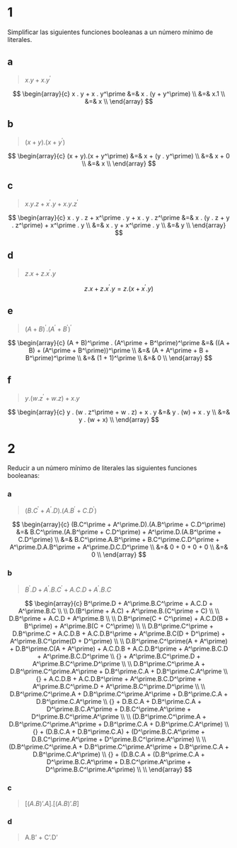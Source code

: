 # 1
Simplificar las siguientes funciones booleanas a un número mínimo de literales.

## a
> $x . y + x . y^\prime$

$$
\begin{array}{c}
x . y + x . y^\prime &=& x . (y + y^\prime) \\
&=& x.1 \\
&=& x \\
\end{array}
$$

## b
> $(x + y).(x + y^\prime)$

$$
\begin{array}{c}
(x + y).(x + y^\prime) &=& x + (y . y^\prime) \\
&=& x + 0 \\
&=& x \\
\end{array}
$$

## c
> $x . y . z + x^\prime . y + x . y . z^\prime$

$$
\begin{array}{c}
x . y . z + x^\prime . y + x . y . z^\prime &=& x . (y . z + y . z^\prime) + x^\prime . y \\
&=& x . y + x^\prime . y \\
&=& y \\
\end{array}
$$

## d
> $z . x + z . x^\prime . y$

$$
z . x + z . x^\prime . y = z . (x + x^\prime . y)
$$

## e
>$(A + B)^\prime . (A^\prime + B^\prime)^\prime$

$$
\begin{array}{c}
(A + B)^\prime . (A^\prime + B^\prime)^\prime &=& ((A + B) + (A^\prime + B^\prime))^\prime \\
&=& (A + A^\prime + B + B^\prime)^\prime \\
&=& (1 + 1)^\prime \\
&=& 0 \\
\end{array}
$$

## f
> $y . (w . z^\prime + w . z) + x . y$

$$
\begin{array}{c}
y . (w . z^\prime + w . z) + x . y &=& y . (w) + x . y \\
&=& y . (w + x) \\
\end{array}
$$

# 2
Reducir a un número mínimo de literales las siguientes funciones booleanas:

### a
> $(B.C^\prime + A^\prime.D).(A.B^\prime + C.D^\prime)$

$$
\begin{array}{c}
(B.C^\prime + A^\prime.D).(A.B^\prime + C.D^\prime) &=& B.C^\prime.(A.B^\prime + C.D^\prime) + A^\prime.D.(A.B^\prime + C.D^\prime) \\
&=& B.C^\prime.A.B^\prime + B.C^\prime.C.D^\prime + A^\prime.D.A.B^\prime + A^\prime.D.C.D^\prime \\
&=& 0 + 0 + 0 + 0 \\
&=& 0 \\
\end{array}
$$

### b
> $B^\prime.D + A^\prime.B.C^\prime + A.C.D + A^\prime.B.C$

$$
\begin{array}{c}
B^\prime.D + A^\prime.B.C^\prime + A.C.D + A^\prime.B.C \\ \\
D.(B^\prime + A.C) + A^\prime.B.(C^\prime + C) \\ \\
D.B^\prime + A.C.D + A^\prime.B \\ \\
D.B^\prime(C + C^\prime) + A.C.D(B + B^\prime) + A^\prime.B(C + C^\prime) \\ \\
D.B^\prime.C^\prime + D.B^\prime.C + A.C.D.B + A.C.D.B^\prime + A^\prime.B.C(D + D^\prime) + A^\prime.B.C^\prime(D + D^\prime) \\ \\
D.B^\prime.C^\prime(A + A^\prime) + D.B^\prime.C(A + A^\prime) + A.C.D.B + A.C.D.B^\prime + A^\prime.B.C.D + A^\prime.B.C.D^\prime \\ {} + A^\prime.B.C^\prime.D + A^\prime.B.C^\prime.D^\prime \\ \\
D.B^\prime.C^\prime.A + D.B^\prime.C^\prime.A^\prime + D.B^\prime.C.A + D.B^\prime.C.A^\prime \\ {} + A.C.D.B + A.C.D.B^\prime + A^\prime.B.C.D^\prime + A^\prime.B.C^\prime.D + A^\prime.B.C^\prime.D^\prime \\ \\
D.B^\prime.C^\prime.A + D.B^\prime.C^\prime.A^\prime + D.B^\prime.C.A + D.B^\prime.C.A^\prime \\ {} + D.B.C.A + D.B^\prime.C.A + D^\prime.B.C.A^\prime + D.B.C^\prime.A^\prime + D^\prime.B.C^\prime.A^\prime \\ \\
(D.B^\prime.C^\prime.A + D.B^\prime.C^\prime.A^\prime + D.B^\prime.C.A + D.B^\prime.C.A^\prime) \\ {} + (D.B.C.A + D.B^\prime.C.A) + (D^\prime.B.C.A^\prime + D.B.C^\prime.A^\prime + D^\prime.B.C^\prime.A^\prime) \\ \\
(D.B^\prime.C^\prime.A + D.B^\prime.C^\prime.A^\prime + D.B^\prime.C.A + D.B^\prime.C.A^\prime) \\ {} + (D.B.C.A + (D.B^\prime.C.A + D^\prime.B.C.A^\prime + D.B.C^\prime.A^\prime + D^\prime.B.C^\prime.A^\prime) \\ \\
\end{array}
$$

### c
> $[(A.B)’.A].[(A.B)’.B]$



### d
> A.B’ + C’.D’